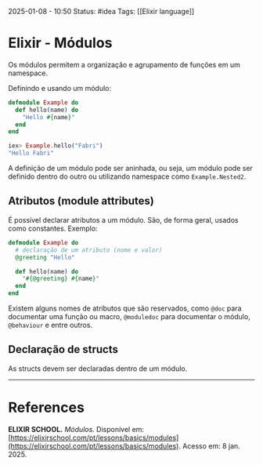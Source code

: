 2025-01-08 - 10:50
Status: #idea
Tags: [[Elixir language]]

# Elixir - Módulos

Os módulos permitem a organização e agrupamento de funções em um namespace.

Definindo e usando um módulo:

```elixir
defmodule Example do
  def hello(name) do
    "Hello #{name}"
  end
end

iex> Example.hello("Fabri")
"Hello Fabri"
```

A definição de um módulo pode ser aninhada, ou seja, um módulo pode ser definido dentro do outro ou utilizando namespace como `Example.Nested2`.

## Atributos (module attributes)

É possível declarar atributos a um módulo. São, de forma geral, usados como constantes. Exemplo:

```elixir
defmodule Example do
  # declaração de um atributo (nome e valor)
  @greeting "Hello"

  def hello(name) do
    "#{@greeting} #{name}"
  end
end
```

Existem alguns nomes de atributos que são reservados, como `@doc` para documentar uma função ou macro, `@moduledoc` para documentar o módulo, `@behaviour` e entre outros.

## Declaração de structs

As structs devem ser declaradas dentro de um módulo.

---

# References

**ELIXIR SCHOOL.** _Módulos._ Disponível em: [https://elixirschool.com/pt/lessons/basics/modules](https://elixirschool.com/pt/lessons/basics/modules). Acesso em: 8 jan. 2025.
